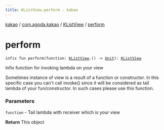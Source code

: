 ```yaml
---
title: KListView.perform - kakao
---
```


[kakao](../../index.html) / [com.agoda.kakao](../index.html) / [KListView](index.html) / [perform](.)

# perform

`infix fun perform(function: `[`KListView`](index.html)`.() -> `[`Unit`](https://kotlinlang.org/api/latest/jvm/stdlib/kotlin/-unit/index.html)`): `[`KListView`](index.html)

Infix function for invoking lambda on your view

Sometimes instance of view is a result of a function or constructor.
In this specific case you can't call invoke() since it will be considered as
tail lambda of your fun/constructor. In such cases please use this function.

### Parameters

`function` - Tail lambda with receiver which is your view

**Return**
This object

